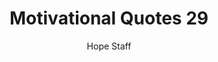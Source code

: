 ---
image: /assets/img/mq/mq_29_tolstoy.png
title: Motivational Quotes 29
categories:
  - Motivational Quotes
author: Hope Staff
notes: Motivational Quotes 29
embed: >-
  EMBED_GOES_HERE
transcript: >-
  SOME LINES OF TEXT START HERE
---